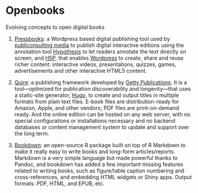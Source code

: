 Openbooks
=========

Evolving concepts to open digital books

1. <a href="https://guide.pressbooks.com">Pressbooks</a>: a Wordpress based digital publishing tool used by <a href="https://www.publiconsulting.com/wordpress">publiconsulting media</a> to publish digital interactive editions using the annotation tool <a href="https://web.hypothes.is">Hypothesis</a> to let readers annotate the text directly on screen, and <a href="https://h5p.org">H5P</a>, that enables <a href="https://wordpress.org">Wordpress</a> to create, share and reuse richer content: interactive videos, presentations, quizzes, games, advertisements and other interactive HTML5 content.

2. <a href="https://gettypubs.github.io/quire/">Quire</a>: a publishing framework developed by <a href="https://www.getty.edu/publications/digital/platforms-tools.html">Getty Publications</a>. It is a tool—optimized for publication discoverability and longevity—that uses a static-site generator, <a href="https://gohugo.io">Hugo</a>, to create and output titles in multiple formats from plain text files. E-book files are distribution-ready for Amazon, Apple, and other vendors; PDF files are print-on-demand ready. And the online edition can be hosted on any web server, with no special configurations or installations necessary and no backend databases or content management system to update and support over the long term.

3. <a href="https://bookdown.org">Bookdown</a>: an open-source R package built on top of R Markdown to make it really easy to write books and long-form articles/reports. Markdown is a very simple language but made powerful thanks to Pandoc, and bookdown has added a few important missing features related to writing books, such as figure/table caption numbering and cross-references, and embedding HTML widgets or Shiny apps. Output formats: PDF, HTML, and EPUB, etc.
